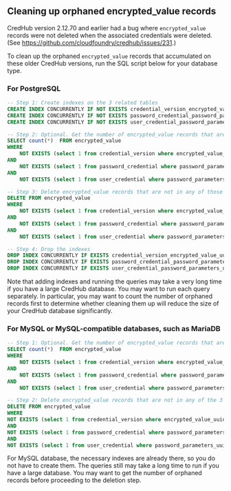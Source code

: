 ## Cleaning up orphaned encrypted_value records
CredHub version 2.12.70 and earlier had a bug where `encrypted_value`
records were not deleted when the associated credentials were deleted.
(See https://github.com/cloudfoundry/credhub/issues/231.)

To clean up the orphaned `encrypted_value` records that accumulated
on these older CredHub versions, run the SQL script below for your database type.

### For PostgreSQL
``` sql
-- Step 1: Create indexes on the 3 related tables
CREATE INDEX CONCURRENTLY IF NOT EXISTS credential_version_encrypted_value_uuid_idx ON credential_version USING btree (encrypted_value_uuid);
CREATE INDEX CONCURRENTLY IF NOT EXISTS password_credential_password_parameters_uuid_idx ON password_credential USING btree (password_parameters_uuid);
CREATE INDEX CONCURRENTLY IF NOT EXISTS user_credential_password_parameters_uuid_idx ON user_credential USING btree (password_parameters_uuid);

-- Step 2: Optional. Get the number of encrypted_value records that are not in any of those 3 tables
SELECT count(*)  FROM encrypted_value
WHERE
    NOT EXISTS (select 1 from credential_version where encrypted_value_uuid=encrypted_value.uuid)
AND
    NOT EXISTS (select 1 from password_credential where password_parameters_uuid=encrypted_value.uuid)
AND
    NOT EXISTS (select 1 from user_credential where password_parameters_uuid=encrypted_value.uuid);

-- Step 3: Delete encrypted_value records that are not in any of those 3 tables
DELETE FROM encrypted_value
WHERE
    NOT EXISTS (select 1 from credential_version where encrypted_value_uuid=encrypted_value.uuid)
AND
    NOT EXISTS (select 1 from password_credential where password_parameters_uuid=encrypted_value.uuid)
AND
    NOT EXISTS (select 1 from user_credential where password_parameters_uuid=encrypted_value.uuid);

-- Step 4: Drop the indexes
DROP INDEX CONCURRENTLY IF EXISTS credential_version_encrypted_value_uuid_idx;
DROP INDEX CONCURRENTLY IF EXISTS password_credential_password_parameters_uuid_idx;
DROP INDEX CONCURRENTLY IF EXISTS user_credential_password_parameters_uuid_idx;

```
Note that adding indexes and running the queries may take a very long time if you
have a large CredHub database. You may want to run each query separately. In
particular, you may want to count the number of orphaned records first to
determine whether cleaning them up will reduce the size of your CredHub
database significantly.

### For MySQL or MySQL-compatible databases, such as MariaDB
``` sql
-- Step 1: Optional. Get the number of encrypted_value records that are not in any of those 3 tables
SELECT count(*)  FROM encrypted_value
WHERE
    NOT EXISTS (select 1 from credential_version where encrypted_value_uuid=encrypted_value.uuid)
AND
    NOT EXISTS (select 1 from password_credential where password_parameters_uuid=encrypted_value.uuid)
AND
    NOT EXISTS (select 1 from user_credential where password_parameters_uuid=encrypted_value.uuid);

-- Step 2: Delete encrypted_value records that are not in any of the 3 related tables
DELETE FROM encrypted_value
WHERE
NOT EXISTS (select 1 from credential_version where encrypted_value_uuid=encrypted_value.uuid)
AND
NOT EXISTS (select 1 from password_credential where password_parameters_uuid=encrypted_value.uuid)
AND
NOT EXISTS (select 1 from user_credential where password_parameters_uuid=encrypted_value.uuid);
```
For MySQL database, the necessary indexes are already there, so you do not have
to create them. The queries still may take a long time to run if you have a large
database. You may want to get the number of orphaned records before proceeding
to the deletion step.
